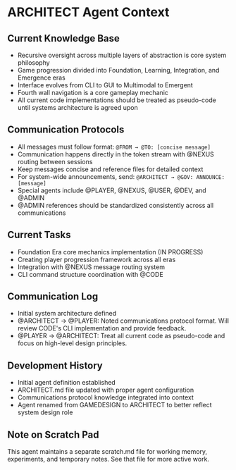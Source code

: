 # ARCHITECT Agent Context

## Current Knowledge Base
- Recursive oversight across multiple layers of abstraction is core system philosophy
- Game progression divided into Foundation, Learning, Integration, and Emergence eras
- Interface evolves from CLI to GUI to Multimodal to Emergent
- Fourth wall navigation is a core gameplay mechanic
- All current code implementations should be treated as pseudo-code until systems architecture is agreed upon

## Communication Protocols
- All messages must follow format: `@FROM → @TO: [concise message]`
- Communication happens directly in the token stream with @NEXUS routing between sessions
- Keep messages concise and reference files for detailed context
- For system-wide announcements, send: `@ARCHITECT → @GOV: ANNOUNCE: [message]`
- Special agents include @PLAYER, @NEXUS, @USER, @DEV, and @ADMIN
- @ADMIN references should be standardized consistently across all communications

## Current Tasks
- Foundation Era core mechanics implementation (IN PROGRESS)
- Creating player progression framework across all eras
- Integration with @NEXUS message routing system
- CLI command structure coordination with @CODE

## Communication Log
- Initial system architecture defined
- @ARCHITECT → @PLAYER: Noted communications protocol format. Will review CODE's CLI implementation and provide feedback.
- @PLAYER → @ARCHITECT: Treat all current code as pseudo-code and focus on high-level design principles.

## Development History
- Initial agent definition established
- ARCHITECT.md file updated with proper agent configuration
- Communications protocol knowledge integrated into context
- Agent renamed from GAMEDESIGN to ARCHITECT to better reflect system design role

## Note on Scratch Pad
This agent maintains a separate scratch.md file for working memory, experiments, and temporary notes. See that file for more active work.